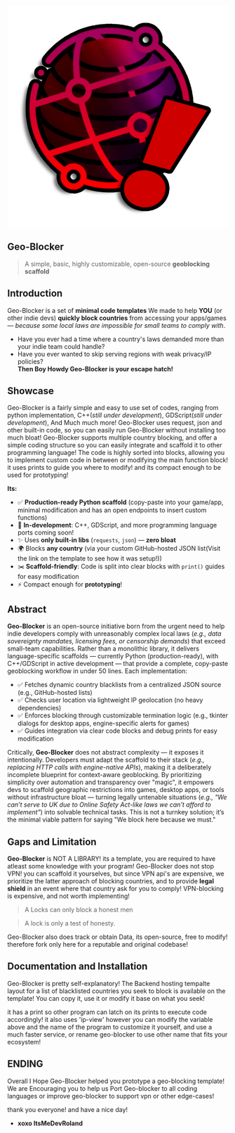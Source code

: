 ![GeoBlockerLogo](https://raw.githubusercontent.com/ItsMeDevRoland/Geo-Blocker/refs/heads/main/resources/GeoBlocker%20(1).png)
## Geo-Blocker
> A simple, basic, highly customizable, open-source **geoblocking scaffold**

## Introduction
Geo-Blocker is a set of **minimal code templates** We made to help **YOU** (or other indie devs) **quickly block countries** from accessing your apps/games — *because some local laws are impossible for small teams to comply with*.  
- Have you ever had a time where a country's laws demanded more than your indie team could handle?  
- Have you ever wanted to skip serving regions with weak privacy/IP policies?  
**Then Boy Howdy Geo-Blocker is your escape hatch!**  

## Showcase
Geo-Blocker is a fairly simple and easy to use set of codes, ranging from python implementation, C++(*still under development*), GDScript(*still under development*), 
And Much much more!
Geo-Blocker uses request, json and other built-in code, so you can easily run Geo-Blocker without installing too much bloat!
Geo-Blocker supports multiple country blocking, and offer a simple coding structure so you can easily integrate and scaffold it to other programming language!
The code is highly sorted into blocks, allowing you to implement custom code in between or modifying the main function block! it uses prints to guide you where to modify!
and its compact enough to be used for prototyping!

**Its:**
- ✅ **Production-ready Python scaffold** (copy-paste into your game/app, minimal modification and has an open endpoints to insert custom functions)  
- 🚧 **In-development**: C++, GDScript, and more programming language ports coming soon!  
- ✨ Uses **only built-in libs** (`requests`, `json`) — **zero bloat**  
- 🌍 Blocks **any country** (via your custom GitHub-hosted JSON list(Visit the link on the template to see how it was setup!))  
- ✂️ **Scaffold-friendly**: Code is split into clear blocks with `print()` guides for easy modification  
- ⚡ Compact enough for **prototyping**!

## Abstract
**Geo-Blocker** is an open-source initiative born from the urgent need to help indie developers comply with unreasonably complex local laws (*e.g., data sovereignty mandates, licensing fees, or censorship demands*) that exceed small-team capabilities. Rather than a monolithic library, it delivers language-specific scaffolds — currently Python (production-ready), with C++/GDScript in active development — that provide a complete, copy-paste geoblocking workflow in under 50 lines. Each implementation:
- ✅ Fetches dynamic country blacklists from a centralized JSON source (e.g., GitHub-hosted lists)
- ✅ Checks user location via lightweight IP geolocation (no heavy dependencies)
- ✅ Enforces blocking through customizable termination logic (e.g., tkinter dialogs for desktop apps, engine-specific alerts for games)
- ✅ Guides integration via clear code blocks and debug prints for easy modification

Critically, **Geo-Blocker** does not abstract complexity — it exposes it intentionally. Developers must adapt the scaffold to their stack (*e.g., replacing HTTP calls with engine-native APIs*), making it a deliberately incomplete blueprint for context-aware geoblocking. By prioritizing simplicity over automation and transparency over "magic", it empowers devs to scaffold geographic restrictions into games, desktop apps, or tools without infrastructure bloat — turning legally untenable situations (*e.g., "We can’t serve to UK due to Online Safety Act-like laws we can’t afford to implement"*) into solvable technical tasks. This is not a turnkey solution; it’s the minimal viable pattern for saying "We block here because we must."

## Gaps and Limitation
**Geo-Blocker** is NOT A LIBRARY! its a template, you are required to have atleast some knowledge with your program!
Geo-Blocker does not stop VPN! you can scaffold it yourselves, but since VPN api's are expensive, we prioritize the latter approach of blocking countries, and to provide
**legal shield** in an event where that country ask for you to comply! VPN-blocking is expensive, and not worth implementing!
> A Locks can only block a honest men

> A lock is only a test of honesty.

Geo-Blocker also does track or obtain Data, its open-source, free to modify! therefore fork only here for a reputable and original codebase!

## Documentation and Installation
Geo-Blocker is pretty self-explanatory!
The Backend hosting tempalte layout for a list of blacklisted countries you seek to block is available on the template!
You can copy it, use it or modify it base on what you seek!

it has a print so other program can latch on its prints to execute code accordingly!
it also uses 'ip-view' however you can modify the variable above and the name of the program to customize it yourself, and use a much faster service,
or rename geo-blocker to use other name that fits your ecosystem!

## ENDING
Overall I Hope Geo-Blocker helped you prototype a geo-blocking template!
We are Encouraging you to help us Port Geo-blocker to all coding languages
or improve geo-blocker to support vpn or other edge-cases!

thank you everyone! and have a nice day!
- **xoxo ItsMeDevRoland**




